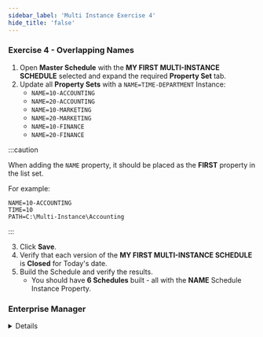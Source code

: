 ```yaml
---
sidebar_label: 'Multi Instance Exercise 4'
hide_title: 'false'
---
```


<head>
  <meta name="robots" content="noindex, nofollow" />
</head>

### Exercise 4 - Overlapping Names

1. Open **Master Schedule** with the **MY FIRST MULTI-INSTANCE SCHEDULE** selected and expand the required **Property Set** tab.
2. Update all **Property Sets** with a ```NAME=TIME-DEPARTMENT``` Instance:
    * ```NAME=10-ACCOUNTING```
    * ```NAME=20-ACCOUNTING```
    * ```NAME=10-MARKETING```
    * ```NAME=20-MARKETING```
    * ```NAME=10-FINANCE```
    * ```NAME=20-FINANCE```

:::caution

When adding the ```NAME``` property, it should  be placed as the **FIRST** property in the list set. 

For example:

```
NAME=10-ACCOUNTING
TIME=10
PATH=C:\Multi-Instance\Accounting 
```

:::

3. Click **Save**.
4. Verify that each version of the **MY FIRST MULTI-INSTANCE SCHEDULE** is **Closed** for Today's date.
5. Build the Schedule and verify the results.  
    * You should have **6 Schedules** built - all with the **NAME** Schedule Instance Property.


### Enterprise Manager

<details>

1. Open the **Schedule Master** with the **MY FIRST MULTI-INSTANCE SCHEDULE** selected and click the **Instance Definition** tab.
2. Update all **Instances** with a ```NAME=TIME-DEPARTMENT:```
    * ```NAME=10-ACCOUNTING```
    * ```NAME=20-ACCOUNTING```
    * ```NAME=10-MARKETING```
    * ```NAME=20-MARKETING```
    * ```NAME=10-FINANCE```
    * ```NAME=20-FINANCE```
3. Click **Save**.
4. Verify that each version of the **MY FIRST MULTI-INSTANCE SCHEDULE** is **Closed** for Today's date.
5. Build the Schedule and verify the results.  
    * You should have **6 Schedules** built - all with the **NAME** Schedule Instance Property.

</details>